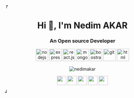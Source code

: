 
┍<br/>
<h1 align="center">Hi 👋, I'm Nedim AKAR</h1>
<h3 align="center">An Open source Developer</h3>

<p align="center">
	<img src="https://cdn.icon-icons.com/icons2/2415/PNG/512/nodejs_original_wordmark_logo_icon_146412.png" alt="nodejs" width="40">
	<img src="https://cdn.icon-icons.com/icons2/2699/PNG/512/expressjs_logo_icon_169186.png" alt="express.js" width="40">
	<img src="https://cdn.icon-icons.com/icons2/2415/PNG/512/react_original_wordmark_logo_icon_146375.png" alt="react.js" width="40">
	<img src="https://cdn.icon-icons.com/icons2/2415/PNG/512/mongodb_original_wordmark_logo_icon_146425.png" alt="mongodb" width="40">
	<img src="https://cdn.icon-icons.com/icons2/2415/PNG/512/bootstrap_plain_wordmark_logo_icon_146620.png" alt="boostrap" width="40">
	<img src="https://cdn.icon-icons.com/icons2/2107/PNG/512/file_type_git_icon_130581.png" alt="git" width="40">
	<img src="https://cdn.icon-icons.com/icons2/2107/PNG/512/file_type_html_icon_130541.png" alt="html" width="40">	
</p>

<p align="center"><img align="center" src="https://github-readme-stats.vercel.app/api?username=jack5341&show_icons=true&theme=tokyonight" alt="nedimakar" /></p>
<p align="center">
    <a href="https://www.instagram.com/nedimmakar/?hl=de" target="blank"><img align="center" src="https://cdn.jsdelivr.net/npm/simple-icons@3.0.1/icons/steam.svg" height="30" width="30" /></a>
    <a href="https://www.linkedin.com/in/nedim-akar-9a4982189/" target="blank"><img align="center" src="https://cdn.jsdelivr.net/npm/simple-icons@3.0.1/icons/linkedin.svg" height="30" width="30" /></a> 
     <a href="https://www.facebook.com/nedim.akar.9822" target="blank"><img align="center" src="https://cdn.jsdelivr.net/npm/simple-icons@3.0.1/icons/facebook.svg" height="30" width="30" /></a> 
<a href="https://open.spotify.com/user/c0fk9u5rl5t70j643k3la0swo?si=8ta-JhcDRWaXWKu1ii3yFg" target="blank"><img align="center" src="https://cdn.jsdelivr.net/npm/simple-icons@3.0.1/icons/spotify.svg" height="30" width="30" /></a>   
    <a href="https://twitter.com/0jack5341" target="blank"><img align="center" src="https://cdn.jsdelivr.net/npm/simple-icons@3.0.1/icons/twitter.svg" height="30" width="30" /></a>      
</p>
┙
